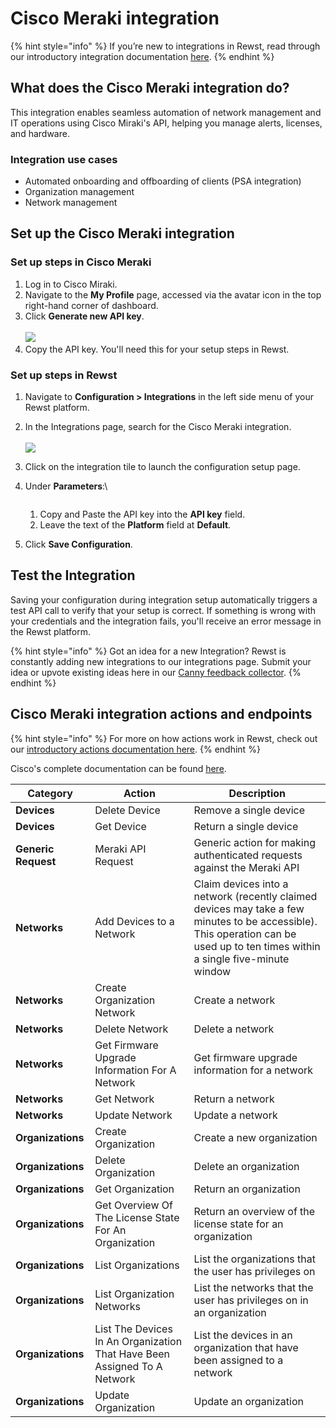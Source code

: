 # Cisco Meraki integration

{% hint style="info" %}
If you’re new to integrations in Rewst, read through our introductory integration documentation [here](https://docs.rewst.help/documentation/integrations).
{% endhint %}

## What does the Cisco Meraki integration do?

This integration enables seamless automation of network management and IT operations using Cisco Miraki's API, helping you manage alerts, licenses, and hardware.

### Integration use cases

* Automated onboarding and offboarding of clients (PSA integration)
* Organization management
* Network management

## Set up the Cisco Meraki integration

### Set up steps in Cisco Meraki

1. Log in to Cisco Miraki.&#x20;
2. Navigate to the **My Profile** page, accessed via the avatar icon in the top right-hand corner of dashboard.
3. Click **Generate new API key**.\
   \
   ![](<../../../.gitbook/assets/Screenshot 2025-02-26 at 2.01.48 PM.png>)
4. Copy the API key. You'll need this for your setup steps in Rewst.

### Set up steps in Rewst

1. Navigate to **Configuration > Integrations** in the left side menu of your Rewst platform.
2. In the Integrations page, search for the Cisco Meraki integration.\
   \
   ![](<../../../.gitbook/assets/Screenshot 2025-02-26 at 9.58.00 AM.png>)
3. Click on the integration tile to launch the configuration setup page.
4.  Under **Parameters**:\


    <figure><img src="../../../.gitbook/assets/Screenshot 2025-02-26 at 10.37.16 AM.png" alt=""><figcaption></figcaption></figure>

    1. Copy and Paste the API key into the **API key** field.
    2. Leave the text of the **Platform** field at **Default**.
5. Click **Save Configuration**.

## Test the Integration

Saving your configuration during integration setup automatically triggers a test API call to verify that your setup is correct. If something is wrong with your credentials and the integration fails, you'll receive an error message in the Rewst platform.

{% hint style="info" %}
Got an idea for a new Integration? Rewst is constantly adding new integrations to our integrations page. Submit your idea or upvote existing ideas here in our [Canny feedback collector](https://rewst.canny.io/integrations).
{% endhint %}

## Cisco Meraki integration actions and endpoints

{% hint style="info" %}
For more on how actions work in Rewst, check out our [introductory actions documentation here](https://docs.rewst.help/documentation/workflows/actions-in-rewst).&#x20;
{% endhint %}

Cisco's complete documentation can be found [here](../../../updates/roc-open-mics/2022-roc-open-mics/may-27th-2022-graph-api.md).&#x20;

| Category            | Action                                                                   | Description                                                                                                                                                                    |
| ------------------- | ------------------------------------------------------------------------ | ------------------------------------------------------------------------------------------------------------------------------------------------------------------------------ |
| **Devices**         | Delete Device                                                            | Remove a single device                                                                                                                                                         |
| **Devices**         | Get Device                                                               | Return a single device                                                                                                                                                         |
| **Generic Request** | Meraki API Request                                                       | Generic action for making authenticated requests against the Meraki API                                                                                                        |
| **Networks**        | Add Devices to a Network                                                 | Claim devices into a network (recently claimed devices may take a few minutes to be accessible). This operation can be used up to ten times within a single five-minute window |
| **Networks**        | Create Organization Network                                              | Create a network                                                                                                                                                               |
| **Networks**        | Delete Network                                                           | Delete a network                                                                                                                                                               |
| **Networks**        | Get Firmware Upgrade Information For A Network                           | Get firmware upgrade information for a network                                                                                                                                 |
| **Networks**        | Get Network                                                              | Return a network                                                                                                                                                               |
| **Networks**        | Update Network                                                           | Update a network                                                                                                                                                               |
| **Organizations**   | Create Organization                                                      | Create a new organization                                                                                                                                                      |
| **Organizations**   | Delete Organization                                                      | Delete an organization                                                                                                                                                         |
| **Organizations**   | Get Organization                                                         | Return an organization                                                                                                                                                         |
| **Organizations**   | Get Overview Of The License State For An Organization                    | Return an overview of the license state for an organization                                                                                                                    |
| **Organizations**   | List Organizations                                                       | List the organizations that the user has privileges on                                                                                                                         |
| **Organizations**   | List Organization Networks                                               | List the networks that the user has privileges on in an organization                                                                                                           |
| **Organizations**   | List The Devices In An Organization That Have Been Assigned To A Network | List the devices in an organization that have been assigned to a network                                                                                                       |
| **Organizations**   | Update Organization                                                      | Update an organization                                                                                                                                                         |

